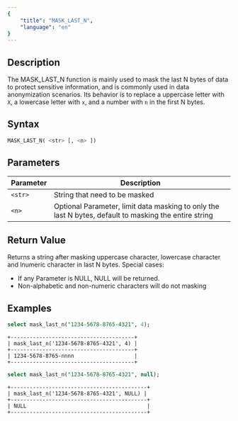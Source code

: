 ```yaml
---
{
    "title": "MASK_LAST_N",
    "language": "en"
}
---
```


## Description

The MASK_LAST_N function is mainly used to mask the last N bytes of data to protect sensitive information, and is commonly used in data anonymization scenarios. Its behavior is to replace a uppercase letter with `X`, a lowercase letter with `x`, and a number with `n` in the first N bytes.

## Syntax

```sql
MASK_LAST_N( <str> [, <n> ])
```

## Parameters

| Parameter | Description                                                                                           |
|-----------|-------------------------------------------------------------------------------------------------------|
| `<str>`   | String that need to be masked                                                                         |
| `<n>`     | Optional Parameter, limit data masking to only the last N bytes, default to masking the entire string |

## Return Value

Returns a string after masking uppercase character, lowercase character and lnumeric character in last N bytes. Special cases:

- If any Parameter is NULL, NULL will be returned.
- Non-alphabetic and non-numeric characters will do not masking

## Examples

```sql
select mask_last_n("1234-5678-8765-4321", 4);
```

```text
+---------------------------------------+
| mask_last_n('1234-5678-8765-4321', 4) |
+---------------------------------------+
| 1234-5678-8765-nnnn                   |
+---------------------------------------+
```

```sql
select mask_last_n("1234-5678-8765-4321", null);
```

```text
+-------------------------------------------+
| mask_last_n('1234-5678-8765-4321', NULL) |
+-------------------------------------------+
| NULL                                      |
+-------------------------------------------+
```
